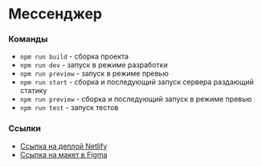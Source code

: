 # Мессенджер

### Команды

-   `npm run build` - сборка проекта
-   `npm run dev` - запуск в режиме разработки
-   `npm run preview` - запуск в режиме превью
-   `npm run start` - сборка и последующий запуск сервера раздающий статику
-   `npm run preview` - сборка и последующий запуск в режиме превью
-   `npm run test` - запуск тестов

### Ссылки

-   [Ссылка на деплой Netlify](https://middle-chat-app.netlify.app)
-   [Ссылка на макет в Figma](https://www.figma.com/file/jF5fFFzgGOxQeB4CmKWTiE/Chat_external_link?node-id=0%3A1)
